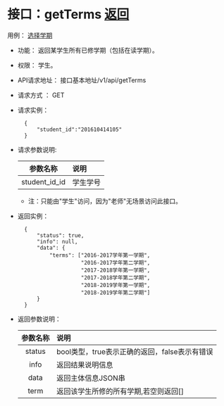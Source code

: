 # 接口：getTerms  [返回](../README.md)
用例： [选择学期](../用例/选择学期.md)

- 功能：
    返回某学生所有已修学期（包括在读学期）。
    
- 权限：
    学生。    
    
- API请求地址： 
    接口基本地址/v1/api/getTerms

- 请求方式 ：
    GET

- 请求实例：

        {
            "student_id":"201610414105"
        }
        
- 请求参数说明:        

  |参数名称|说明|
  |:---------:|:--------------------------------------------------------|      
  |student_id_id|学生学号|
  * 注：只能由"学生"访问，因为"老师"无场景访问此接口。
  
- 返回实例：

        { 
            "status": true,
            "info": null,
            "data": {
                "terms": ["2016-2017学年第一学期",
                          "2016-2017学年第二学期",
                          "2017-2018学年第一学期",
                          "2017-2018学年第二学期",
                          "2018-2019学年第一学期",
                          "2018-2019学年第二学期"]   
            }    
        }
 
- 返回参数说明：    
 
  |参数名称|说明|
  |:---------:|:--------------------------------------------------------|      
  |status|bool类型，true表示正确的返回，false表示有错误|
  |info|返回结果说明信息|
  |data|返回主体信息JSON串|
  |term|返回该学生所修的所有学期,若空则返回[]|

